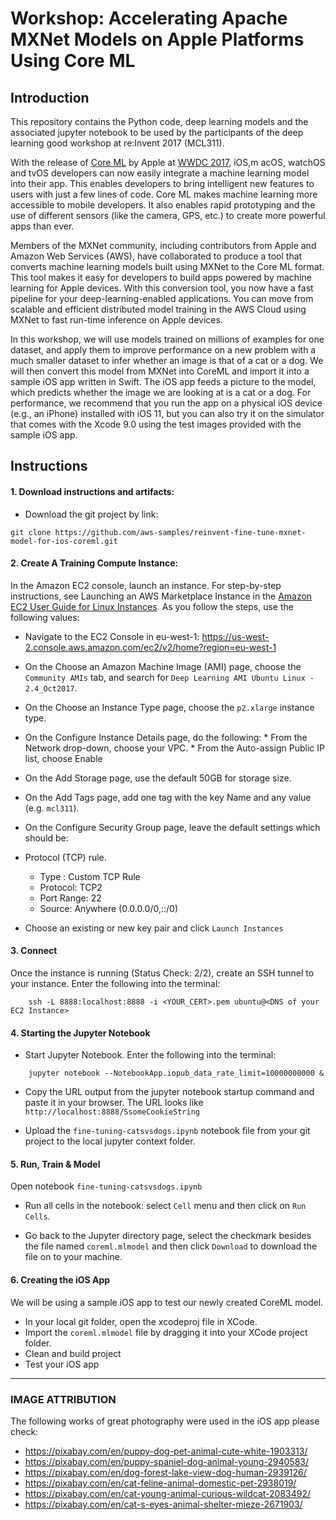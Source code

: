 # Workshop: Accelerating Apache MXNet Models on Apple Platforms Using Core ML

## Introduction

This repository contains the Python code, deep learning models and the associated jupyter notebook to be used by the participants of the deep learning good workshop at re:Invent 2017 (MCL311).

With the release of [Core
ML](https://developer.apple.com/machine-learning/) by Apple at [WWDC 2017](https://developer.apple.com/videos/play/wwdc2017/703/), iOS,m acOS, watchOS and tvOS developers can now easily integrate a machine learning model into their app. This enables developers to bring intelligent new features to users with just a few lines of code. Core ML makes machine learning more accessible to mobile developers. It also enables rapid prototyping and the use of different sensors (like the camera, GPS, etc.) to create more powerful apps than ever.

Members of the MXNet community, including contributors from Apple and Amazon Web Services (AWS), have collaborated to produce a tool that converts machine learning models built using MXNet to the Core ML format. This tool makes it easy for developers to build apps powered by machine learning for Apple devices. With this conversion tool, you now have a fast pipeline for your deep-learning-enabled applications. You can move from scalable and efficient distributed model training in the AWS Cloud using MXNet to fast run-time inference on Apple devices.

In this workshop, we will use models trained on millions of examples for one dataset, and apply them to improve performance on a new problem with a much smaller dataset to infer whether an image is that of a cat or a dog. We will then convert this model from MXNet into CoreML and import it into a sample iOS app written in Swift. The iOS app feeds a picture to the model, which predicts whether the image we are looking at is a cat or a dog. For performance, we recommend that you run the app on a physical iOS device (e.g., an iPhone) installed with iOS 11, but you can also try it on the simulator that comes with the Xcode 9.0 using the test images provided with the sample iOS app.

## Instructions

#### 1. Download instructions and artifacts:
* Download the git project by link:
```
git clone https://github.com/aws-samples/reinvent-fine-tune-mxnet-model-for-ios-coreml.git
```

#### 2. Create A Training Compute Instance:
In the Amazon EC2 console, launch an instance. For step-by-step instructions, see Launching an AWS Marketplace Instance in the [Amazon EC2 User Guide for Linux Instances](http://docs.aws.amazon.com/AWSEC2/latest/UserGuide/launch-marketplace-console.html). As you follow the steps, use the following values:

   * Navigate to the EC2 Console in eu-west-1: https://us-west-2.console.aws.amazon.com/ec2/v2/home?region=eu-west-1

   * On the Choose an Amazon Machine Image (AMI) page, choose the `Community AMIs` tab, and search for `Deep Learning AMI Ubuntu Linux - 2.4_Oct2017`.

   * On the Choose an Instance Type page, choose the `p2.xlarge` instance type.

   * On the Configure Instance Details page, do the following:
    * From the Network drop-down, choose your VPC.
    * From the Auto-assign Public IP list, choose Enable
   * On the Add Storage page, use the default 50GB for storage size.
   * On the Add Tags page, add one tag with the key Name and any value (e.g. `mcl311`).
   * On the Configure Security Group page, leave the default settings which should be:
   * Protocol (TCP) rule.
     * Type : Custom TCP Rule
     * Protocol: TCP2
     * Port Range: 22
     * Source: Anywhere (0.0.0.0/0,::/0)
   * Choose an existing or new key pair and click `Launch Instances`

#### 3. Connect
Once the instance is running (Status Check: 2/2), create an SSH tunnel to your instance. Enter the following into the terminal:
```
    ssh -L 8888:localhost:8888 -i <YOUR_CERT>.pem ubuntu@<DNS of your EC2 Instance>
```  

#### 4. Starting the Jupyter Notebook
   * Start Jupyter Notebook. Enter the following into the terminal:
```
    jupyter notebook --NotebookApp.iopub_data_rate_limit=10000000000 &
```

   * Copy the URL output from the jupyter notebook startup command and paste it in your browser. The URL looks like `http://localhost:8888/SsomeCookieString`

   * Upload the `fine-tuning-catsvsdogs.ipynb` notebook file from your git project to the local jupyter context folder.

#### 5. Run, Train & Model
Open notebook `fine-tuning-catsvsdogs.ipynb`

   * Run all cells in the notebook: select `Cell` menu and then click on `Run Cells`.

   * Go back to the Jupyter directory page, select the checkmark besides the file named `coreml.mlmodel` and then click `Download` to download the file on to your machine.

#### 6. Creating the iOS App
We will be using a sample iOS app to test our newly created CoreML model.

   * In your local git folder, open the xcodeproj file in XCode.
   * Import the `coreml.mlmodel` file by dragging it into your XCode project folder.
   * Clean and build project
   * Test your iOS app

____

### IMAGE ATTRIBUTION
The following works of great photography were used in the iOS app please check:
* https://pixabay.com/en/puppy-dog-pet-animal-cute-white-1903313/
* https://pixabay.com/en/puppy-spaniel-dog-animal-young-2940583/
* https://pixabay.com/en/dog-forest-lake-view-dog-human-2939126/
* https://pixabay.com/en/cat-feline-animal-domestic-pet-2938019/
* https://pixabay.com/en/cat-young-animal-curious-wildcat-2083492/
* https://pixabay.com/en/cat-s-eyes-animal-shelter-mieze-2671903/
